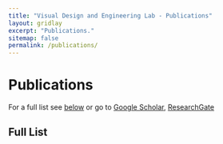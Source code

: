 ```yaml
---
title: "Visual Design and Engineering Lab - Publications"
layout: gridlay
excerpt: "Publications."
sitemap: false
permalink: /publications/
---
```


# Publications

For a full list see [below](#full-list) or go to [Google Scholar](https://scholar.google.com/citations?user=_X2eOeQAAAAJ&hl=en), [ResearchGate](https://www.researchgate.net/profile/Levent_Kara2)

<!-- 
## Highlights

{% assign number_printed = 0 %}
{% for publi in site.data.publist %}

{% assign even_odd = number_printed | modulo: 2 %}
{% if publi.highlight == 1 %}

{% if even_odd == 0 %}
<div class="row">
{% endif %}

<div class="col-sm-6 clearfix">
 <div class="well">
  <pubtit>{{ publi.title }}</pubtit>
  <img src="{{ site.url }}{{ site.baseurl }}/images/pubpic/{{ publi.image }}" class="img-responsive" width="33%" style="float: left" />
  <p>{{ publi.description }}</p>
  <p><em>{{ publi.authors }}</em></p>
  <p><strong><a href="{{ publi.link.url }}">{{ publi.link.display }}</a></strong></p>
  <p class="text-danger"><strong> {{ publi.news1 }}</strong></p>
  <p> {{ publi.news2 }}</p>
 </div>
</div>

{% assign number_printed = number_printed | plus: 1 %}

{% if even_odd == 1 %}
</div>
{% endif %}

{% endif %}
{% endfor %}

{% assign even_odd = number_printed | modulo: 2 %}
{% if even_odd == 1 %}
</div>
{% endif %}
 -->

<!-- <p> &nbsp; </p> -->


## Full List

<script src="https://bibbase.org/show?bib=http%3A%2F%2Fvdel.me.cmu.edu%2Fvdelresource%2Fpublications%2Flbkrefs.bib&jsonp=1&fullnames=1&theme=default"></script>

<!-- {% for publi in site.data.publist %}

  {{ publi.title }} <br />
  <em>{{ publi.authors }} </em><br /><a href="{{ publi.link.url }}">{{ publi.link.display }}</a>

{% endfor %}
-->

